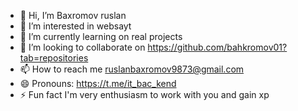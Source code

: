 - 👋 Hi, I’m Baxromov ruslan
- 👀 I’m interested in websayt
- 🌱 I’m currently learning on real projects
- 💞️ I’m looking to collaborate on https://github.com/bahkromov01?tab=repositories
- 📫 How to reach me ruslanbaxromov9873@gmail.com
- 😄 Pronouns: https://t.me/it_bac_kend
- ⚡ Fun fact I'm very enthusiasm to work with you and gain xp

<!---
bahkromov01/bahkromov01 is a ✨ special ✨ repository because its `README.md` (this file) appears on your GitHub profile.
You can click the Preview link to take a look at your changes.
--->
